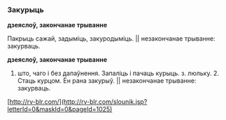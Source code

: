 ### Закурыць
**дзеяслоў, закончанае трыванне**

Пакрыць сажай, задыміць, закуродыміць. || незакончанае трыванне: закурваць.

**дзеяслоў, закончанае трыванне**

1. што, чаго і без дапаўнення. Запаліць і пачаць курыць. з. люльку. 2. Стаць курцом. Ён рана закурыў. || незакончанае трыванне: закурваць.

<a rel="author">[http://rv-blr.com/](http://rv-blr.com/slounik.jsp?letterId=0&maskId=0&pageId=1025)</a>
